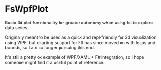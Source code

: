 # FsWpfPlot
Basic 3d plot functionality for greater autonomy when using fsi to explore data series.

Originally meant to be used as a quick and repl-friendly for 3d visualization using WPF, but charting support for F# has since moved on with leaps and bounds, so I am no longer pursuing this end.

It's still a pretty ok example of WPF/XAML + F# integration, so I hope someone might find it a useful point of reference.
